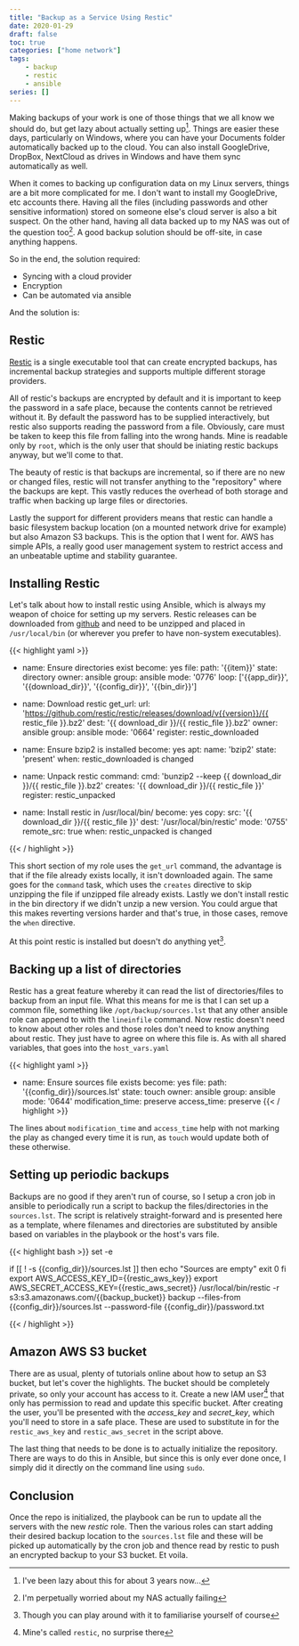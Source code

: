 ```yaml
---
title: "Backup as a Service Using Restic"
date: 2020-01-29
draft: false
toc: true
categories: ["home network"]
tags:
    - backup
    - restic
    - ansible
series: []
---
```


Making backups of your work is one of those things that we all know we should do, but get lazy about actually setting up[^time]. Things are easier these days, particularly on Windows, where you can have your Documents folder automatically backed up to the cloud. You can also install GoogleDrive, DropBox, NextCloud as drives in Windows and have them sync automatically as well.

When it comes to backing up configuration data on my Linux servers, things are a bit more complicated for me. I don't want to install my GoogleDrive, etc accounts there. Having all the files (including passwords and other sensitive information) stored on someone else's cloud server is also a bit suspect. On the other hand, having all data backed up to my NAS was out of the question too[^nas]. A good backup solution should be off-site, in case anything happens.

So in the end, the solution required:

* Syncing with a cloud provider
* Encryption
* Can be automated via ansible

And the solution is:

## Restic

[Restic] is a single executable tool that can create encrypted backups, has incremental backup strategies and supports multiple different storage providers.

All of restic's backups are encrypted by default and it is important to keep the password in a safe place, because the contents cannot be retrieved without it. By default the password has to be supplied interactively, but restic also supports reading the password from a file. Obviously, care must be taken to keep this file from falling into the wrong hands. Mine is readable only by `root`, which is the only user that should be iniating restic backups anyway, but we'll come to that.

The beauty of restic is that backups are incremental, so if there are no new or changed files, restic will not transfer anything to the "repository" where the backups are kept. This vastly reduces the overhead of both storage and traffic when backing up large files or directories.

Lastly the support for different providers means that restic can handle a basic filesystem backup location (on a mounted network drive for example) but also Amazon S3 backups. This is the option that I went for. AWS has simple APIs, a really good user management system to restrict access and an unbeatable uptime and stability guarantee.

## Installing Restic

Let's talk about how to install restic using Ansible, which is always my weapon of choice for setting up my servers. Restic releases can be downloaded from [github] and need to be unzipped and placed in `/usr/local/bin` (or wherever you prefer to have non-system executables).

<!-- markdownlint-disable -->
{{< highlight yaml >}}
- name: Ensure directories exist
  become: yes
  file:
    path: '{{item}}'
    state: directory
    owner: ansible
    group: ansible
    mode: '0776'
  loop: ['{{app_dir}}', '{{download_dir}}', '{{config_dir}}', '{{bin_dir}}']

- name: Download restic
  get_url:
    url: 'https://github.com/restic/restic/releases/download/v{{version}}/{{ restic_file }}.bz2'
    dest: '{{ download_dir }}/{{ restic_file }}.bz2'
    owner: ansible
    group: ansible
    mode: '0664'
  register: restic_downloaded

- name: Ensure bzip2 is installed
  become: yes
  apt:
    name: 'bzip2'
    state: 'present'
  when: restic_downloaded is changed

- name: Unpack restic
  command:
    cmd: 'bunzip2 --keep {{ download_dir }}/{{ restic_file }}.bz2'
    creates: '{{ download_dir }}/{{ restic_file }}'
  register: restic_unpacked

- name: Install restic in /usr/local/bin/
  become: yes
  copy:
    src: '{{ download_dir }}/{{ restic_file }}'
    dest: '/usr/local/bin/restic'
    mode: '0755'
    remote_src: true
  when: restic_unpacked is changed

{{< / highlight >}}
<!-- markdownlint-restore-->

This short section of my role uses the `get_url` command, the advantage is that if the file already exists locally, it isn't downloaded again. The same goes for the `command` task, which uses the `creates` directive to skip unzipping the file if unzipped file already exists. Lastly we don't install restic in the bin directory if we didn't unzip a new version. You could argue that this makes reverting versions harder and that's true, in those cases, remove the `when` directive.

At this point restic is installed but doesn't do anything yet[^playtime].

## Backing up a list of directories

Restic has a great feature whereby it can read the list of directories/files to backup from an input file. What this means for me is that I can set up a common file, something like `/opt/backup/sources.lst` that any other ansible role can append to with the `lineinfile` command. Now restic doesn't need to know about other roles and those roles don't need to know anything about restic. They just have to agree on where this file is. As with all shared variables, that goes into the `host_vars.yaml`

<!-- markdownlint-disable -->
{{< highlight yaml >}}
- name: Ensure sources file exists
  become: yes
  file:
    path: '{{config_dir}}/sources.lst'
    state: touch
    owner: ansible
    group: ansible
    mode: '0644'
    modification_time: preserve
    access_time: preserve
{{< / highlight >}}
<!-- markdownlint-restore-->

The lines about `modification_time` and `access_time` help with not marking the play as changed every time it is run, as `touch` would update both of these otherwise.

## Setting up periodic backups

Backups are no good if they aren't run of course, so I setup a cron job in ansible to periodically run a script to backup the files/directories in the `sources.lst`. The script is relatively straight-forward and is presented here as a template, where filenames and directories are substituted by ansible based on variables in the playbook or the host's vars file.

<!-- markdownlint-disable -->
{{< highlight bash >}}
set -e

if [[ ! -s {{config_dir}}/sources.lst ]]
then
    echo "Sources are empty"
    exit 0
fi
export AWS_ACCESS_KEY_ID={{restic_aws_key}}
export AWS_SECRET_ACCESS_KEY={{restic_aws_secret}}
/usr/local/bin/restic -r s3:s3.amazonaws.com/{{backup_bucket}} backup --files-from {{config_dir}}/sources.lst --password-file {{config_dir}}/password.txt

{{< / highlight >}}
<!-- markdownlint-restore-->

## Amazon AWS S3 bucket

There are as usual, plenty of tutorials online about how to setup an S3 bucket, but let's cover the highlights. The bucket should be completely private, so only your account has access to it. Create a new IAM user[^iam] that only has permission to read and update this specific bucket. After creating the user, you'll be presented with the *access_key* and *secret_key*, which you'll need to store in a safe place. These are used to substitute in for the `restic_aws_key` and `restic_aws_secret` in the script above.

The last thing that needs to be done is to actually initialize the repository. There are ways to do this in Ansible, but since this is only ever done once, I simply did it directly on the command line using `sudo`.

## Conclusion

Once the repo is initialized, the playbook can be run to update all the servers with the new *restic* role. Then the various roles can start adding their desired backup location to the `sources.lst` file and these will be picked up automatically by the cron job and thence read by restic to push an encrypted backup to your S3 bucket. Et voila.

[Restic]: https://restic.readthedocs.io/
[github]: https://github.com/restic/restic/releases
[^time]: I've been lazy about this for about 3 years now...
[^nas]: I'm perpetually worried about my NAS actually failing
[^playtime]: Though you can play around with it to familiarise yourself of course
[^iam]: Mine's called `restic`, no surprise there
